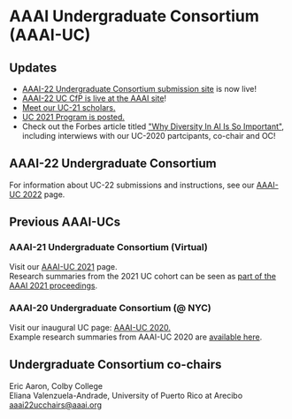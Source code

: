 # AAAI Undergraduate Consortium (AAAI-UC)

## Updates
<!--- If you are interested in joining our PC (reviewing UC applications), please complete [this form](https://docs.google.com/forms/d/1GXNri6aGdszIxAtl-T2kauRDpiGcZHebufgy2zwNSSE/edit?usp=sharing).-->
- [AAAI-22 Undergraduate Consortium submission site](https://cmt3.research.microsoft.com/AAAIUC2022) is now live!
- [AAAI-22 UC CfP is live at the AAAI site](https://aaai.org/Conferences/AAAI-22/undergraduate-consortium/)!
- [Meet our UC-21 scholars.](https://aaai-uc.github.io/2021_scholars.html)
- [UC 2021 Program is posted.](./2021_schedule.md)<!--- [AAAI-21 Undergraduate Consortium submission site](https://cmt3.research.microsoft.com/AAAIUC2021) is now live!- If you are interested in serving the UC as a PC, please complete [this form](https://bit.ly/AAAI21UCCfR).
-->
- Check out the Forbes article titled ["Why Diversity In AI Is So Important"](https://www.forbes.com/sites/mariaklawe/2020/07/16/why-diversity-in-ai-is-so-important/#587435127f2b), including interwiews with our UC-2020 partcipants, 
co-chair and OC!


## AAAI-22 Undergraduate Consortium
For information about UC-22 submissions and instructions, see our [AAAI-UC 2022](./2022.md) page.

## Previous AAAI-UCs

### AAAI-21 Undergraduate Consortium (Virtual)
Visit our [AAAI-UC 2021](./2021.md) page.  
Research summaries from the 2021 UC cohort can be seen as [part of the AAAI 2021 proceedings](https://aaai.org/Library/AAAI/aaai21-issue18.php#41).

### AAAI-20 Undergraduate Consortium (@ NYC) 
Visit our inaugural UC page: [AAAI-UC 2020.](./2020.md)  
Example research summaries from AAAI-UC 2020 are [available here](https://aaai-uc.github.io/2020/AAAI20_UC_Proceedings.pdf).


## Undergraduate Consortium co-chairs
Eric Aaron, Colby College  
Eliana Valenzuela-Andrade, University of Puerto Rico at Arecibo  
<aaai22ucchairs@aaai.org>
